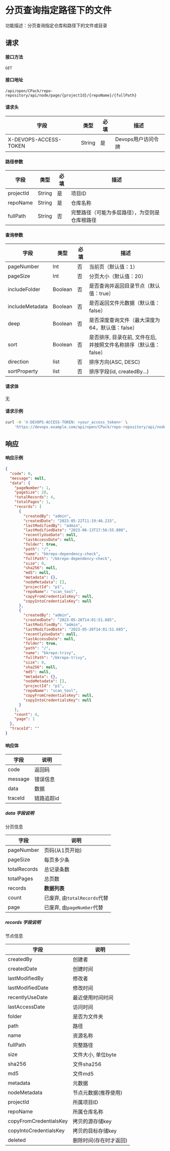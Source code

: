 # 分页查询指定路径下的文件

功能描述：分页查询指定仓库和路径下的文件或目录



## 请求

#### 接口方法

`GET`

#### 接口地址

`/api/open/CPack/repo-repository/api/node/page/{projectId}/{repoName}/{fullPath}`

#### 请求头

| 字段                  | 类型   | 必填 | 描述               |
| --------------------- | ------ | ---- | ------------------ |
| X-DEVOPS-ACCESS-TOKEN | String | 是   | Devops用户访问令牌 |

#### 路径参数

| 字段      | 类型   | 必填 | 描述                      |
| --------- | ------ | ---- |-------------------------|
| projectId | String | 是   | 项目ID                    |
| repoName  | String | 是   | 仓库名称                    |
| fullPath  | String | 否   | 完整路径（可能为多层路径），为空则是仓库根路径 |

#### 查询参数

| 字段            | 类型    | 必填 | 描述                                                         |
| --------------- | ------- | ---- | ------------------------------------------------------------ |
| pageNumber      | Int     | 否   | 当前页（默认值：1）                                          |
| pageSize        | Int     | 否   | 分页大小（默认值：20）                                       |
| includeFolder   | Boolean | 否   | 是否查询并返回目录节点（默认值：true）                       |
| includeMetadata | Boolean | 否   | 是否返回文件元数据（默认值：false）                          |
| deep            | Boolean | 否   | 是否深度查询文件（最大深度为64，默认值：false）              |
| sort            | Boolean | 否   | 是否排序, 目录在前, 文件在后, 并按照文件名称排序（默认值：false） |
| direction       | list    | 否   | 排序方向(ASC, DESC)                                          |
| sortProperty    | list    | 否   | 排序字段(id, createdBy...)                                   |

#### 请求体

无

#### 请求示例

```bash
curl -H 'X-DEVOPS-ACCESS-TOKEN: <your_access_token>' \
    'https://devops.example.com/api/open/CPack/repo-repository/api/node/page/{projectId}/{repoName}/{fullPath}
```



## 响应

#### 响应示例

```json
{
  "code": 0,
  "message": null,
  "data": {
    "pageNumber": 1,
    "pageSize": 20,
    "totalRecords": 4,
    "totalPages": 1,
    "records": [
      {
        "createdBy": "admin",
        "createdDate": "2023-05-22T11:19:46.233",
        "lastModifiedBy": "admin",
        "lastModifiedDate": "2023-06-13T17:56:55.808",
        "recentlyUseDate": null,
        "lastAccessDate": null,
        "folder": true,
        "path": "/",
        "name": "bkrepo-dependency-check",
        "fullPath": "/bkrepo-dependency-check",
        "size": 0,
        "sha256": null,
        "md5": null,
        "metadata": {},
        "nodeMetadata": [],
        "projectId": "p1",
        "repoName": "scan_tool",
        "copyFromCredentialsKey": null,
        "copyIntoCredentialsKey": null
      },
      {
        "createdBy": "admin",
        "createdDate": "2023-05-26T14:01:51.685",
        "lastModifiedBy": "admin",
        "lastModifiedDate": "2023-05-26T14:01:51.685",
        "recentlyUseDate": null,
        "lastAccessDate": null,
        "folder": true,
        "path": "/",
        "name": "bkrepo-trivy",
        "fullPath": "/bkrepo-trivy",
        "size": 0,
        "sha256": null,
        "md5": null,
        "metadata": {},
        "nodeMetadata": [],
        "projectId": "p1",
        "repoName": "scan_tool",
        "copyFromCredentialsKey": null,
        "copyIntoCredentialsKey": null
      }
    ],
    "count": 4,
    "page": 1
  },
  "traceId": ""
}
```

#### 响应体

| 字段    | 说明       |
| ------- | ---------- |
| code    | 返回码     |
| message | 错误信息   |
| data    | 数据       |
| traceId | 链路追踪id |

##### data 字段说明

分页信息

| 字段           | 说明                     |
|--------------|------------------------|
| pageNumber   | 页码(从1页开始)              |
| pageSize     | 每页多少条                  |
| totalRecords | 总记录条数                  |
| totalPages   | 总页数                    |
| records      | **数据列表**               |
| count        | 已废弃, 由`totalRecords`代替 |
| page         | 已废弃, 由`pageNumber`代替   |

##### records 字段说明

节点信息

| 字段                   | 说明                   |
| ---------------------- | ---------------------- |
| createdBy              | 创建者                 |
| createdDate            | 创建时间               |
| lastModifiedBy         | 修改者                 |
| lastModifiedDate       | 修改时间               |
| recentlyUseDate        | 最近使用时间时间       |
| lastAccessDate         | 访问时间               |
| folder                 | 是否为文件夹           |
| path                   | 路径                   |
| name                   | 资源名称               |
| fullPath               | 完整路径               |
| size                   | 文件大小, 单位byte     |
| sha256                 | 文件sha256             |
| md5                    | 文件md5                |
| metadata               | 元数据                 |
| nodeMetadata           | 节点元数据(推荐使用)   |
| projectId              | 所属项目ID             |
| repoName               | 所属仓库名称           |
| copyFromCredentialsKey | 拷贝的源存储key        |
| copyIntoCredentialsKey | 拷贝的目标存储key      |
| deleted                | 删除时间(存在时才返回) |
